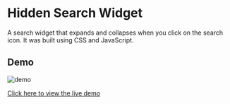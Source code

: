 # Hidden Search Widget

A search widget that expands and collapses when you click on the search icon. It was built using CSS and JavaScript.

## Demo
![demo](./demo.gif)

[Click here to view the live demo](https://sianidan.github.io/Hidden-Search-Widget)